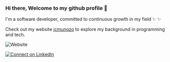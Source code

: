 ### Hi there, Welcome to my github profile 👋
I'm a software developer, committed to continuous growth in my field  ✨ ✨ 

Check out my website [jcmunozo](https://jcmunozo.pro/) to explore my background in programming and tech.

![Website](https://img.shields.io/website?url=https%3A%2F%2Fjcmunozo.pro%2F)

[![Connect on LinkedIn](https://img.shields.io/badge/connect-%230077B5.svg?&style=for-the-badge&logo=linkedin)](https://www.linkedin.com/in/jordanmuñoz/)


<!--
**jcmunozo/jcmunozo** is a ✨ _special_ ✨ repository because its `README.md` (this file) appears on your GitHub profile.

Here are some ideas to get you started:

- 🔭 I’m currently working on ...
- 🌱 I’m currently learning ...
- 👯 I’m looking to collaborate on ...
- 🤔 I’m looking for help with ...
- 💬 Ask me about ...
- 📫 How to reach me: ...
- 😄 Pronouns: ...
- ⚡ Fun fact: ...
-->
